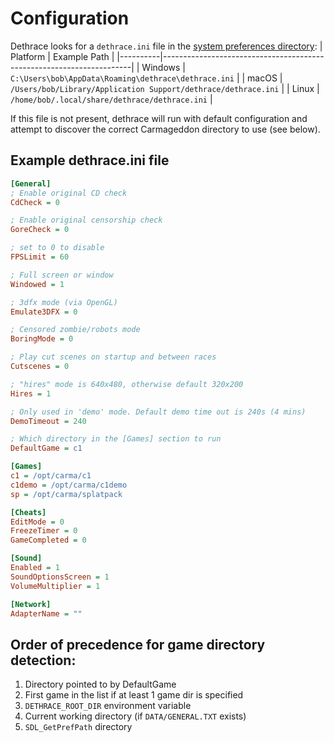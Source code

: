 # Configuration

Dethrace looks for a `dethrace.ini` file in the [system preferences directory](https://wiki.libsdl.org/SDL2/SDL_GetPrefPath):
| Platform | Example Path                                                                 |
|----------|----------------------------------------------------------------------|
| Windows  | `C:\Users\bob\AppData\Roaming\dethrace\dethrace.ini`                |
| macOS    | `/Users/bob/Library/Application Support/dethrace/dethrace.ini`      |
| Linux    | `/home/bob/.local/share/dethrace/dethrace.ini`                      |


If this file is not present, dethrace will run with default configuration and attempt to discover the correct Carmageddon directory to use (see below).

## Example dethrace.ini file
```ini
[General]
; Enable original CD check
CdCheck = 0

; Enable original censorship check
GoreCheck = 0

; set to 0 to disable
FPSLimit = 60

; Full screen or window
Windowed = 1

; 3dfx mode (via OpenGL)
Emulate3DFX = 0

; Censored zombie/robots mode
BoringMode = 0

; Play cut scenes on startup and between races
Cutscenes = 0

; "hires" mode is 640x480, otherwise default 320x200
Hires = 1

; Only used in 'demo' mode. Default demo time out is 240s (4 mins)
DemoTimeout = 240

; Which directory in the [Games] section to run
DefaultGame = c1

[Games]
c1 = /opt/carma/c1
c1demo = /opt/carma/c1demo
sp = /opt/carma/splatpack

[Cheats]
EditMode = 0
FreezeTimer = 0
GameCompleted = 0

[Sound]
Enabled = 1
SoundOptionsScreen = 1
VolumeMultiplier = 1

[Network]
AdapterName = ""
```

## Order of precedence for game directory detection:
1. Directory pointed to by DefaultGame
2. First game in the list if at least 1 game dir is specified
3. `DETHRACE_ROOT_DIR` environment variable
4. Current working directory (if `DATA/GENERAL.TXT` exists)
5. `SDL_GetPrefPath` directory
